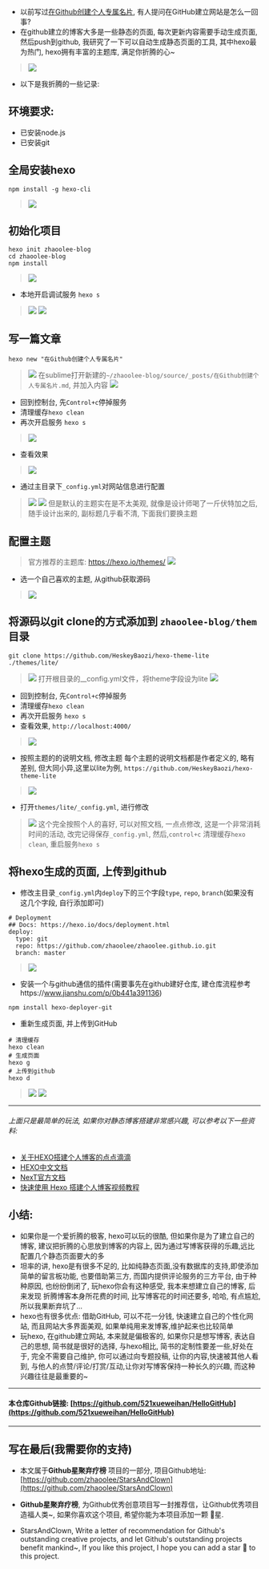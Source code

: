 -  以前写过[在Github创建个人专属名片](https://www.jianshu.com/p/0b441a391136), 有人提问在GitHub建立网站是怎么一回事? 
-  在github建立的博客大多是一些静态的页面, 每次更新内容需要手动生成页面, 然后push到github, 我研究了一下可以自动生成静态页面的工具, 其中hexo最为热门, hexo拥有丰富的主题库, 满足你折腾的心~ 
> ![](https://upload-images.jianshu.io/upload_images/3203841-e1c01ec9f8ada5b7.png?imageMogr2/auto-orient/strip%7CimageView2/2/w/1240)

- 以下是我折腾的一些记录:
## 环境要求:
- 已安装node.js
- 已安装git

## 全局安装hexo
```
npm install -g hexo-cli
```
> ![](https://upload-images.jianshu.io/upload_images/3203841-7f651c9e461a2190.png?imageMogr2/auto-orient/strip%7CimageView2/2/w/1240)
## 初始化项目
```
hexo init zhaoolee-blog
cd zhaoolee-blog
npm install
```
> ![](https://upload-images.jianshu.io/upload_images/3203841-98d0946f2fba3f1f.png?imageMogr2/auto-orient/strip%7CimageView2/2/w/1240)

- 本地开启调试服务 `hexo s`
> ![](https://upload-images.jianshu.io/upload_images/3203841-87ae18bf4c77eceb.png?imageMogr2/auto-orient/strip%7CimageView2/2/w/1240)
> ![](https://upload-images.jianshu.io/upload_images/3203841-53180925eb2f2287.png?imageMogr2/auto-orient/strip%7CimageView2/2/w/1240)

## 写一篇文章
```
hexo new "在Github创建个人专属名片" 
```
> ![](https://upload-images.jianshu.io/upload_images/3203841-4401d0f02d8184ec.png?imageMogr2/auto-orient/strip%7CimageView2/2/w/1240)
> 在sublime打开新建的`~/zhaoolee-blog/source/_posts/在Github创建个人专属名片.md`, 并加入内容
> ![](https://upload-images.jianshu.io/upload_images/3203841-ac2c438f5d7cfb22.png?imageMogr2/auto-orient/strip%7CimageView2/2/w/1240)
- 回到控制台, 先`Control+c`停掉服务
- 清理缓存`hexo clean`
- 再次开启服务 `hexo s`
> ![](https://upload-images.jianshu.io/upload_images/3203841-c9c9646281270fd6.png?imageMogr2/auto-orient/strip%7CimageView2/2/w/1240)
- 查看效果
> ![](https://upload-images.jianshu.io/upload_images/3203841-204cc6680291a771.png?imageMogr2/auto-orient/strip%7CimageView2/2/w/1240)
- 通过主目录下`_config.yml`对网站信息进行配置
> ![](https://upload-images.jianshu.io/upload_images/3203841-828671f5d08f7cf8.png?imageMogr2/auto-orient/strip%7CimageView2/2/w/1240)
> ![](https://upload-images.jianshu.io/upload_images/3203841-4bfe71ac1d2d4f2d.png?imageMogr2/auto-orient/strip%7CimageView2/2/w/1240)
> 但是默认的主题实在是不太美观, 就像是设计师喝了一斤伏特加之后, 随手设计出来的, 副标题几乎看不清, 下面我们要换主题

## 配置主题
> 官方推荐的主题库: https://hexo.io/themes/
> ![](https://upload-images.jianshu.io/upload_images/3203841-3204b555e32ab974.png?imageMogr2/auto-orient/strip%7CimageView2/2/w/1240)
- 选一个自己喜欢的主题, 从github获取源码
> ![](https://upload-images.jianshu.io/upload_images/3203841-62aa7e745e30f484.png?imageMogr2/auto-orient/strip%7CimageView2/2/w/1240)
## 将源码以git clone的方式添加到 `zhaoolee-blog/them` 目录
```
git clone https://github.com/HeskeyBaozi/hexo-theme-lite ./themes/lite/
```
> ![](https://upload-images.jianshu.io/upload_images/3203841-6daee0ae0b186d3e.png?imageMogr2/auto-orient/strip%7CimageView2/2/w/1240)
> 打开根目录的__config.yml文件，将theme字段设为lite
> ![](https://upload-images.jianshu.io/upload_images/3203841-f9bd85ead5eaa4a9.png?imageMogr2/auto-orient/strip%7CimageView2/2/w/1240)
- 回到控制台, 先`Control+c`停掉服务
- 清理缓存`hexo clean`
- 再次开启服务 `hexo s`
- 查看效果, `http://localhost:4000/`
> ![](https://upload-images.jianshu.io/upload_images/3203841-7072b7dfd826aa2a.png?imageMogr2/auto-orient/strip%7CimageView2/2/w/1240)

-  按照主题的的说明文档, 修改主题
每个主题的说明文档都是作者定义的, 略有差别, 但大同小异,这里以lite为例, `https://github.com/HeskeyBaozi/hexo-theme-lite`
> ![](https://upload-images.jianshu.io/upload_images/3203841-90098ebe407acfb1.png?imageMogr2/auto-orient/strip%7CimageView2/2/w/1240)
- 打开`themes/lite/_config.yml`, 进行修改
> ![](https://upload-images.jianshu.io/upload_images/3203841-586c5e1bce04d082.png?imageMogr2/auto-orient/strip%7CimageView2/2/w/1240)
> 这个完全按照个人的喜好, 可以对照文档, 一点点修改, 这是一个非常消耗时间的活动, 改完记得保存`_config.yml`, 然后,`control+c` 清理缓存`hexo clean`, 重启服务`hexo s` 
## 将hexo生成的页面, 上传到github
- 修改主目录`_config.yml`内`deploy`下的三个字段`type`, `repo`, `branch`(如果没有这几个字段, 自行添加即可) 
```
# Deployment
## Docs: https://hexo.io/docs/deployment.html
deploy:
  type: git
  repo: https://github.com/zhaoolee/zhaoolee.github.io.git
  branch: master
```
> ![](https://upload-images.jianshu.io/upload_images/3203841-148020dcda7c544f.png?imageMogr2/auto-orient/strip%7CimageView2/2/w/1240)
- 安装一个与github通信的插件(需要事先在github建好仓库, 建仓库流程参考https://www.jianshu.com/p/0b441a391136)
```
npm install hexo-deployer-git
```
- 重新生成页面, 并上传到GitHub
```
# 清理缓存
hexo clean
# 生成页面
hexo g
# 上传到github
hexo d
```
> ![](https://upload-images.jianshu.io/upload_images/3203841-451f0aabff0dc296.png?imageMogr2/auto-orient/strip%7CimageView2/2/w/1240)
> ![](https://upload-images.jianshu.io/upload_images/3203841-ce18b962e4595f7f.png?imageMogr2/auto-orient/strip%7CimageView2/2/w/1240)
---
###### 上面只是最简单的玩法, 如果你对静态博客搭建非常感兴趣, 可以参考以下一些资料:
- [关于HEXO搭建个人博客的点点滴滴](https://juejin.im/post/5a6ee00ef265da3e4b770ac1) 
- [HEXO中文文档](https://hexo.io/zh-cn/docs/index.html)
- [NexT官方文档](https://theme-next.iissnan.com/getting-started.html)
- [快速使用 Hexo 搭建个人博客视频教程](https://www.udemy.com/hexo-hwc/)

## 小结:
- 如果你是一个爱折腾的极客, hexo可以玩的很酷, 但如果你是为了建立自己的博客, 建议把折腾的心思放到博客的内容上, 因为通过写博客获得的乐趣,远比配置几个静态页面要大的多
- 坦率的讲, hexo是有很多不足的, 比如纯静态页面,没有数据库的支持,即使添加简单的留言板功能, 也要借助第三方, 而国内提供评论服务的三方平台, 由于种种原因, 也纷纷倒闭了, 玩hexo你会有这种感受, 我本来想建立自己的博客, 后来发现 折腾博客本身所花费的时间, 比写博客花的时间还要多, 哈哈, 有点尴尬, 所以我果断弃坑了...
- hexo也有很多优点: 借助GitHub, 可以不花一分钱, 快速建立自己的个性化网站, 而且网站大多界面美观, 如果单纯用来发博客,维护起来也比较简单 
- 玩hexo, 在github建立网站, 本来就是偏极客的, 如果你只是想写博客, 表达自己的思想, 简书就是很好的选择, 与hexo相比, 简书的定制性要差一些,好处在于, 完全不需要自己维护, 你可以通过向专题投稿, 让你的内容,快速被其他人看到, 与他人的点赞/评论/打赏/互动,让你对写博客保持一种长久的兴趣, 而这种兴趣往往是最重要的~

---

#### 本仓库Github链接: [https://github.com/521xueweihan/HelloGitHub](https://github.com/521xueweihan/HelloGitHub)

---

## 写在最后(我需要你的支持)
- 本文属于**Github星聚弃疗榜** 项目的一部分, 项目Github地址: [https://github.com/zhaoolee/StarsAndClown](https://github.com/zhaoolee/StarsAndClown)

- **Github星聚弃疗榜**, 为Github优秀创意项目写一封推荐信，让Github优秀项目造福人类~, 如果你喜欢这个项目, 希望你能为本项目添加一颗 🌟星.

- StarsAndClown, Write a letter of recommendation for Github's outstanding creative projects, and let Github's outstanding projects benefit mankind~, If you like this project, I hope you can add a star 🌟 to this project.






